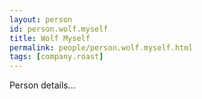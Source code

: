 ```yaml
---
layout: person
id: person.wolf.myself
title: Wolf Myself
permalink: people/person.wolf.myself.html
tags: [company.roast]
---
```


Person details...